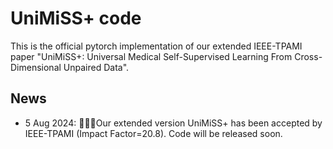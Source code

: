 # UniMiSS+ code
This is the official pytorch implementation of our extended IEEE-TPAMI paper "UniMiSS+: Universal Medical Self-Supervised Learning From Cross-Dimensional Unpaired Data". 

## News
* 5 Aug 2024: 🎉🎉🎉Our extended version UniMiSS+ has been accepted by IEEE-TPAMI (Impact Factor=20.8). Code will be released soon.
